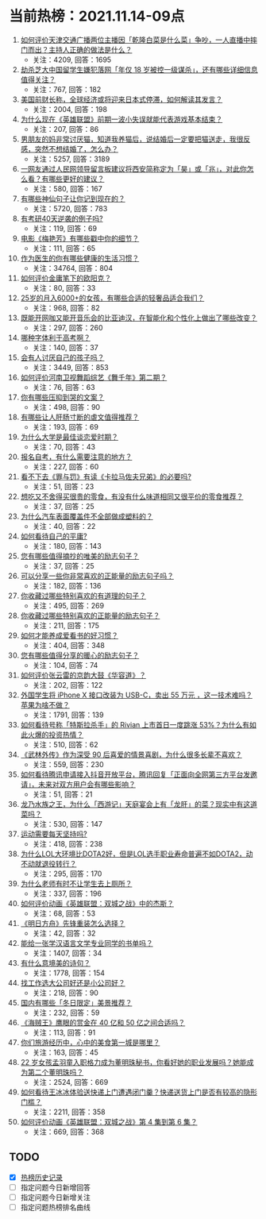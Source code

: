 # 当前热榜：2021.11.14-09点
1. [如何评价天津交通广播两位主播因「乾隆白菜是什么菜」争吵，一人直播中摔门而出？主持人正确的做法是什么？](https://www.zhihu.com/question/498479589)
    * 关注：4209, 回答：1695
2. [劫杀芝大中国留学生嫌犯落网「年仅 18 岁被控一级谋杀」，还有哪些详细信息值得关注？](https://www.zhihu.com/question/498565732)
    * 关注：767, 回答：182
3. [美国前财长称，全球经济或将迎来日本式停滞，如何解读其发言？](https://www.zhihu.com/question/498489330)
    * 关注：2004, 回答：198
4. [为什么现在《英雄联盟》前期一波小失误就能代表游戏基本结束？](https://www.zhihu.com/question/491881070)
    * 关注：207, 回答：86
5. [男朋友的妈非常讨厌猫，知道我养猫后，说结婚后一定要把猫送走，我很反感，突然不想结婚了，怎么办？](https://www.zhihu.com/question/458232041)
    * 关注：5257, 回答：3189
6. [一网友通过人民网领导留言板建议将西安简称定为「昊」或「兆」，对此你怎么看？有哪些更好的建议？](https://www.zhihu.com/question/498392138)
    * 关注：580, 回答：167
7. [有哪些神仙句子让你记到现在的？](https://www.zhihu.com/question/481396309)
    * 关注：5720, 回答：783
8. [有考研40天逆袭的例子吗?](https://www.zhihu.com/question/430177047)
    * 关注：119, 回答：69
9. [电影《梅艳芳》有哪些戳中你的细节？](https://www.zhihu.com/question/498360430)
    * 关注：111, 回答：65
10. [作为医生的你有哪些健康的生活习惯？](https://www.zhihu.com/question/267247420)
    * 关注：34764, 回答：804
11. [如何评价金庸笔下的欧阳克？](https://www.zhihu.com/question/24442475)
    * 关注：80, 回答：33
12. [25岁的月入6000+的女孩，有哪些合适的轻奢品适合我们？](https://www.zhihu.com/question/26128763)
    * 关注：968, 回答：82
13. [既能开网咖又能开音乐会的比亚迪汉，在智能化和个性化上做出了哪些改变？](https://www.zhihu.com/question/498523640)
    * 关注：297, 回答：260
14. [哪种字体利于高考啊？](https://www.zhihu.com/question/442912614)
    * 关注：140, 回答：37
15. [会有人讨厌自己的孩子吗？](https://www.zhihu.com/question/33128696)
    * 关注：3449, 回答：853
16. [如何评价河南卫视舞蹈综艺《舞千年》第二期？](https://www.zhihu.com/question/498485478)
    * 关注：76, 回答：63
17. [你有哪些压抑到哭的文案？](https://www.zhihu.com/question/489210288)
    * 关注：498, 回答：90
18. [有哪些让人肝肠寸断的虐文值得推荐？](https://www.zhihu.com/question/323539179)
    * 关注：193, 回答：69
19. [为什么大学是最佳谈恋爱时期？](https://www.zhihu.com/question/485018994)
    * 关注：70, 回答：43
20. [报名自考，有什么需要注意的地方？](https://www.zhihu.com/question/482178834)
    * 关注：227, 回答：60
21. [看不下去《罪与罚》有读《卡拉马佐夫兄弟》的必要吗?](https://www.zhihu.com/question/481558947)
    * 关注：51, 回答：23
22. [想吃又不舍得买很贵的零食，有没有什么味道相同又很平价的零食推荐？](https://www.zhihu.com/question/496749269)
    * 关注：37, 回答：25
23. [为什么汽车表面覆盖件不全部做成塑料的？](https://www.zhihu.com/question/497552543)
    * 关注：40, 回答：22
24. [如何看待自己的平庸?](https://www.zhihu.com/question/497754588)
    * 关注：180, 回答：143
25. [您有哪些值得摘抄的唯美的励志句子？](https://www.zhihu.com/question/476140221)
    * 关注：37, 回答：25
26. [可以分享一些你非常喜欢的正能量的励志句子吗？](https://www.zhihu.com/question/459082029)
    * 关注：182, 回答：136
27. [你收藏过哪些特别喜欢的有道理的句子？](https://www.zhihu.com/question/457542614)
    * 关注：495, 回答：269
28. [你收藏过哪些特别喜欢的正能量的励志句子？](https://www.zhihu.com/question/457547876)
    * 关注：211, 回答：175
29. [如何才能养成爱看书的好习惯？](https://www.zhihu.com/question/487545184)
    * 关注：404, 回答：348
30. [您有哪些值得分享的暖心的励志句子？](https://www.zhihu.com/question/475370507)
    * 关注：104, 回答：74
31. [如何评价张云雷的京韵大鼓《华容道》？](https://www.zhihu.com/question/491200715)
    * 关注：202, 回答：122
32. [外国学生将 iPhone X 接口改装为 USB-C，卖出 55 万元 ，这一技术难吗？苹果为啥不做？](https://www.zhihu.com/question/496852238)
    * 关注：1791, 回答：139
33. [如何看待号称「特斯拉杀手」的 Rivian 上市首日一度跳涨 53%？为什么有如此火爆的投资热情？](https://www.zhihu.com/question/498090142)
    * 关注：510, 回答：62
34. [《武林外传》作为深受 90 后喜爱的情景喜剧，为什么很多长辈不喜欢？](https://www.zhihu.com/question/327678400)
    * 关注：559, 回答：230
35. [如何看待腾讯申请接入抖音开放平台，腾讯回复「正面向全网第三方平台发邀请」，未来对双方用户会有哪些影响？](https://www.zhihu.com/question/498463781)
    * 关注：51, 回答：21
36. [龙乃水族之王，为什么「西游记」天庭宴会上有「龙肝」的菜？现实中有这道菜吗？](https://www.zhihu.com/question/497611410)
    * 关注：530, 回答：147
37. [运动需要每天坚持吗?](https://www.zhihu.com/question/495501013)
    * 关注：418, 回答：238
38. [为什么LOL大环境比DOTA2好，但是LOL选手职业寿命普遍不如DOTA2，动不动就退役转行？](https://www.zhihu.com/question/287544629)
    * 关注：295, 回答：170
39. [为什么老师有时不让学生去上厕所？](https://www.zhihu.com/question/469725704)
    * 关注：337, 回答：196
40. [如何评价动画《英雄联盟：双城之战》中的杰斯？](https://www.zhihu.com/question/498670288)
    * 关注：68, 回答：53
41. [《明日方舟》先锋重装怎么选择？](https://www.zhihu.com/question/496441511)
    * 关注：42, 回答：32
42. [能给一张学汉语言文学专业同学的书单吗？](https://www.zhihu.com/question/25423650)
    * 关注：1407, 回答：34
43. [有什么意境美的诗句？](https://www.zhihu.com/question/471920526)
    * 关注：1778, 回答：154
44. [找工作选大公司好还是小公司好？](https://www.zhihu.com/question/491769279)
    * 关注：218, 回答：90
45. [国内有哪些「冬日限定」美景推荐？](https://www.zhihu.com/question/498150703)
    * 关注：232, 回答：59
46. [《海贼王》鹰眼的赏金在 40 亿和 50 亿之间合适吗？](https://www.zhihu.com/question/474995927)
    * 关注：113, 回答：91
47. [你们旅游经历中，心中的美食第一城是哪里？](https://www.zhihu.com/question/498120355)
    * 关注：163, 回答：45
48. [22 岁女孩孟羽童入职格力成为董明珠秘书，你看好她的职业发展吗？她能成为第二个董明珠吗？](https://www.zhihu.com/question/492862535)
    * 关注：2524, 回答：669
49. [如何看待王冰冰体验送快递上门遭遇闭门羹？快递送货上门是否有较高的隐形门槛？](https://www.zhihu.com/question/498459421)
    * 关注：2211, 回答：358
50. [如何评价动画《英雄联盟：双城之战》第 4 集到第 6 集？](https://www.zhihu.com/question/498392643)
    * 关注：669, 回答：368
## TODO
* [x] [热榜历史记录](hot_history/AllHot.md)
* [ ] 指定问题今日新增回答
* [ ] 指定问题今日新增关注
* [ ] 指定问题热榜排名曲线
